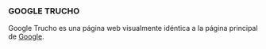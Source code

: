 ### GOOGLE TRUCHO

Google Trucho es una página web visualmente idéntica a la página principal de [Google](https://www.google.com/?hl=es). 